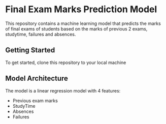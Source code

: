 # Final Exam Marks Prediction Model
This repository contains a machine learning model that predicts the marks of final exams of students based on the marks of previous 2 exams, studytime, failures and absences.

## Getting Started
To get started, clone this repository to your local machine

## Model Architecture
The model is a linear regression model with 4 features:
* Previous exam marks
* StudyTime
* Absences
* Failures
